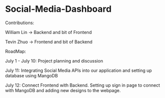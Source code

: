 # Social-Media-Dashboard

Contributions:

William Lin -> Backend and bit of Frontend 

Tevin Zhuo -> Frontend and bit of Backend

RoadMap: 

July 1 - July 10: Project planning and discussion

July 11: Integrating Social Media APIs into our application and setting up database using MangoDB

July 12: Connect Frontend with Backend. Setting up sign in page to connect with MangoDB and adding new designs to the webpage.

